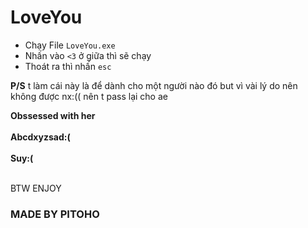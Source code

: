 # LoveYou

 - Chạy File `LoveYou.exe`
 - Nhấn vào `<3` ở giữa thì sẽ chạy <br>
 - Thoát ra thì nhấn `esc`

**P/S** t làm cái này là để dành cho một người nào đó but vì vài lý do nên không được nx:(( nên t pass lại cho ae



**Obssessed with her <br><br>
Abcdxyzsad:(<br><br>
Suy:( <br> <br>**

BTW ENJOY

### MADE BY PITOHO
